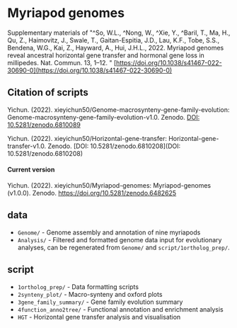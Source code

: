 # Myriapod genomes
Supplementary materials of "^So, W.L., ^Nong, W., ^Xie, Y., ^Baril, T., Ma, H., Qu, Z., Haimovitz, J., Swale, T., Gaitan-Espitia, J.D., Lau, K.F., Tobe, S.S., Bendena, W.G., Kai, Z., Hayward, A., Hui, J.H.L., 2022. Myriapod genomes reveal ancestral horizontal gene transfer and hormonal gene loss in millipedes. Nat. Commun. 13, 1–12. " [https://doi.org/10.1038/s41467-022-30690-0](https://doi.org/10.1038/s41467-022-30690-0)

## Citation of scripts
Yichun. (2022).  xieyichun50/Genome-macrosynteny-gene-family-evolution: Genome-macrosynteny-gene-family-evolution-v1.0. Zenodo.
[DOI: 10.5281/zenodo.6810089](https://doi.org/10.5281/zenodo.6810089)

Yichun. (2022). xieyichun50/Horizontal-gene-transfer: Horizontal-gene-transfer-v1.0. Zenodo.
[DOI: 10.5281/zenodo.6810208](DOI: 10.5281/zenodo.6810208)

#### Current version
Yichun. (2022). xieyichun50/Myriapod-genomes: Myriapod-genomes (v1.0.0). Zenodo. https://doi.org/10.5281/zenodo.6482625

## data
- `Genome/` - Genome assembly and annotation of nine myriapods
- `Analysis/` - Filtered and formatted genome data input for evolutionary analyses, can be regenerated from `Genome/` and `script/1ortholog_prep/`.

## script
- `1ortholog_prep/` - Data formatting scripts
- `2synteny_plot/` - Macro-synteny and oxford plots 
- `3gene_family_summary/` - Gene family evolution summary
- `4function_anno2tree/` - Functional annotation and enrichment analysis
- `HGT` - Horizontal gene transfer analysis and visualisation
